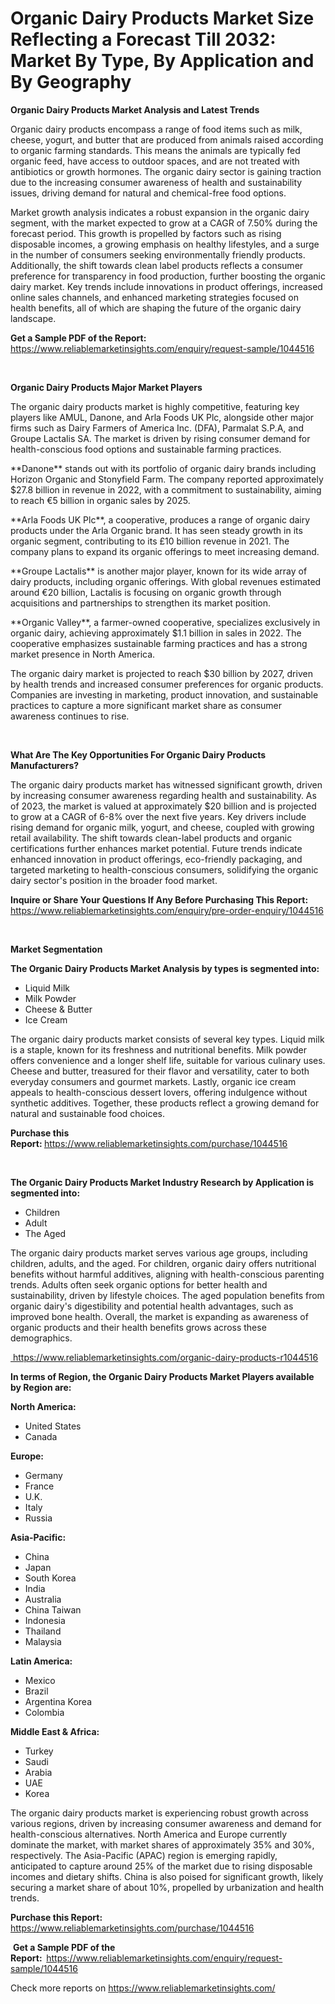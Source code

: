 <p><h1>Organic Dairy Products Market Size Reflecting a Forecast Till 2032: Market By Type, By Application and By Geography</h1></p><p><strong>Organic Dairy Products Market Analysis and Latest Trends</strong></p>
<p><p>Organic dairy products encompass a range of food items such as milk, cheese, yogurt, and butter that are produced from animals raised according to organic farming standards. This means the animals are typically fed organic feed, have access to outdoor spaces, and are not treated with antibiotics or growth hormones. The organic dairy sector is gaining traction due to the increasing consumer awareness of health and sustainability issues, driving demand for natural and chemical-free food options.</p><p>Market growth analysis indicates a robust expansion in the organic dairy segment, with the market expected to grow at a CAGR of 7.50% during the forecast period. This growth is propelled by factors such as rising disposable incomes, a growing emphasis on healthy lifestyles, and a surge in the number of consumers seeking environmentally friendly products. Additionally, the shift towards clean label products reflects a consumer preference for transparency in food production, further boosting the organic dairy market. Key trends include innovations in product offerings, increased online sales channels, and enhanced marketing strategies focused on health benefits, all of which are shaping the future of the organic dairy landscape.</p></p>
<p><strong>Get a Sample PDF of the Report:&nbsp;</strong> <a href="https://www.reliablemarketinsights.com/enquiry/request-sample/1044516?utm_campaign=3369&utm_medium=2&utm_source=Github&utm_content=ia&utm_term=07042025&utm_id=organic-dairy-products">https://www.reliablemarketinsights.com/enquiry/request-sample/1044516</a></p>
<p>&nbsp;</p>
<p><strong>Organic Dairy Products Major Market Players</strong></p>
<p><p>The organic dairy products market is highly competitive, featuring key players like AMUL, Danone, and Arla Foods UK Plc, alongside other major firms such as Dairy Farmers of America Inc. (DFA), Parmalat S.P.A, and Groupe Lactalis SA. The market is driven by rising consumer demand for health-conscious food options and sustainable farming practices.</p><p>**Danone** stands out with its portfolio of organic dairy brands including Horizon Organic and Stonyfield Farm. The company reported approximately $27.8 billion in revenue in 2022, with a commitment to sustainability, aiming to reach €5 billion in organic sales by 2025.</p><p>**Arla Foods UK Plc**, a cooperative, produces a range of organic dairy products under the Arla Organic brand. It has seen steady growth in its organic segment, contributing to its £10 billion revenue in 2021. The company plans to expand its organic offerings to meet increasing demand.</p><p>**Groupe Lactalis** is another major player, known for its wide array of dairy products, including organic offerings. With global revenues estimated around €20 billion, Lactalis is focusing on organic growth through acquisitions and partnerships to strengthen its market position.</p><p>**Organic Valley**, a farmer-owned cooperative, specializes exclusively in organic dairy, achieving approximately $1.1 billion in sales in 2022. The cooperative emphasizes sustainable farming practices and has a strong market presence in North America.</p><p>The organic dairy market is projected to reach $30 billion by 2027, driven by health trends and increased consumer preferences for organic products. Companies are investing in marketing, product innovation, and sustainable practices to capture a more significant market share as consumer awareness continues to rise.</p></p>
<p>&nbsp;</p>
<p><strong>What Are The Key Opportunities For Organic Dairy Products Manufacturers?</strong></p>
<p><p>The organic dairy products market has witnessed significant growth, driven by increasing consumer awareness regarding health and sustainability. As of 2023, the market is valued at approximately $20 billion and is projected to grow at a CAGR of 6-8% over the next five years. Key drivers include rising demand for organic milk, yogurt, and cheese, coupled with growing retail availability. The shift towards clean-label products and organic certifications further enhances market potential. Future trends indicate enhanced innovation in product offerings, eco-friendly packaging, and targeted marketing to health-conscious consumers, solidifying the organic dairy sector's position in the broader food market.</p></p>
<p><strong>Inquire or Share Your Questions If Any Before Purchasing This Report:</strong> <a href="https://www.reliablemarketinsights.com/enquiry/pre-order-enquiry/1044516?utm_campaign=3369&utm_medium=2&utm_source=Github&utm_content=ia&utm_term=07042025&utm_id=organic-dairy-products">https://www.reliablemarketinsights.com/enquiry/pre-order-enquiry/1044516</a></p>
<p>&nbsp;</p>
<p><strong>Market Segmentation</strong></p>
<p><strong>The Organic Dairy Products Market Analysis by types is segmented into:</strong></p>
<p><ul><li>Liquid Milk</li><li>Milk Powder</li><li>Cheese & Butter</li><li>Ice Cream</li></ul></p>
<p><p>The organic dairy products market consists of several key types. Liquid milk is a staple, known for its freshness and nutritional benefits. Milk powder offers convenience and a longer shelf life, suitable for various culinary uses. Cheese and butter, treasured for their flavor and versatility, cater to both everyday consumers and gourmet markets. Lastly, organic ice cream appeals to health-conscious dessert lovers, offering indulgence without synthetic additives. Together, these products reflect a growing demand for natural and sustainable food choices.</p></p>
<p><strong>Purchase this Report:&nbsp;</strong><a href="https://www.reliablemarketinsights.com/purchase/1044516?utm_campaign=3369&utm_medium=2&utm_source=Github&utm_content=ia&utm_term=07042025&utm_id=organic-dairy-products">https://www.reliablemarketinsights.com/purchase/1044516</a></p>
<p>&nbsp;</p>
<p><strong>The Organic Dairy Products Market Industry Research by Application is segmented into:</strong></p>
<p><ul><li>Children</li><li>Adult</li><li>The Aged</li></ul></p>
<p><p>The organic dairy products market serves various age groups, including children, adults, and the aged. For children, organic dairy offers nutritional benefits without harmful additives, aligning with health-conscious parenting trends. Adults often seek organic options for better health and sustainability, driven by lifestyle choices. The aged population benefits from organic dairy's digestibility and potential health advantages, such as improved bone health. Overall, the market is expanding as awareness of organic products and their health benefits grows across these demographics.</p></p>
<p><a href="https://www.reliablemarketinsights.com/organic-dairy-products-r1044516?utm_campaign=3369&utm_medium=2&utm_source=Github&utm_content=ia&utm_term=07042025&utm_id=organic-dairy-products">&nbsp;https://www.reliablemarketinsights.com/organic-dairy-products-r1044516</a></p>
<p><strong>In terms of Region, the Organic Dairy Products Market Players available by Region are:</strong></p>
<p>
    <p> <strong> North America: </strong>
        <ul>
            <li>United States</li>
            <li>Canada</li>
        </ul>
        </p> 
    <p> <strong> Europe: </strong>
        <ul>
            <li>Germany</li>
            <li>France</li>
            <li>U.K.</li>
            <li>Italy</li>
            <li>Russia</li>
        </ul>
        </p> 
    <p> <strong> Asia-Pacific: </strong>
        <ul>
            <li>China</li>
            <li>Japan</li>
            <li>South Korea</li>
            <li>India</li>
            <li>Australia</li>
            <li>China Taiwan</li>
            <li>Indonesia</li>
            <li>Thailand</li>
            <li>Malaysia</li>
        </ul>
        </p> 
    <p> <strong> Latin America: </strong>
        <ul>
            <li>Mexico</li>
            <li>Brazil</li>
            <li>Argentina Korea</li>
            <li>Colombia</li>
        </ul>
        </p> 
    <p> <strong> Middle East & Africa: </strong>
        <ul>
            <li>Turkey</li>
            <li>Saudi</li>
            <li>Arabia</li>
            <li>UAE</li>
            <li>Korea</li>
        </ul>
    </p>
    </p>
<p><p>The organic dairy products market is experiencing robust growth across various regions, driven by increasing consumer awareness and demand for health-conscious alternatives. North America and Europe currently dominate the market, with market shares of approximately 35% and 30%, respectively. The Asia-Pacific (APAC) region is emerging rapidly, anticipated to capture around 25% of the market due to rising disposable incomes and dietary shifts. China is also poised for significant growth, likely securing a market share of about 10%, propelled by urbanization and health trends.</p></p>
<p><strong>Purchase this Report: </strong><a href="https://www.reliablemarketinsights.com/purchase/1044516?utm_campaign=3369&utm_medium=2&utm_source=Github&utm_content=ia&utm_term=07042025&utm_id=organic-dairy-products">https://www.reliablemarketinsights.com/purchase/1044516</a></p>
<p>&nbsp;<strong>Get a Sample PDF of the Report:&nbsp;&nbsp;</strong><a href="https://www.reliablemarketinsights.com/enquiry/request-sample/1044516?utm_campaign=3369&utm_medium=2&utm_source=Github&utm_content=ia&utm_term=07042025&utm_id=organic-dairy-products">https://www.reliablemarketinsights.com/enquiry/request-sample/1044516</a></p>
<p><strong></strong></p>
<p>Check more reports on <a href="https://www.reliablemarketinsights.com/?utm_campaign=3369&utm_medium=2&utm_source=Github&utm_content=ia&utm_term=07042025&utm_id=organic-dairy-products">https://www.reliablemarketinsights.com/</a></p>